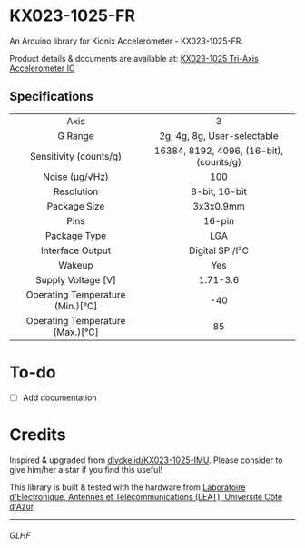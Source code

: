 # KX023-1025-FR

An Arduino library for Kionix Accelerometer - KX023-1025-FR.

Product details & documents are available at: [KX023-1025 Tri-Axis Accelerometer IC](https://www.rohm.com/products/sensors-mems/accelerometer-ics/kx023-1025-product#productDetail)

## Specifications
|                                  |                                         |
| :------------------------------: | :-------------------------------------: |
|               Axis               |                    3                    |
|             G Range              |       2g, 4g, 8g, User-selectable       |
|      Sensitivity (counts/g)      | 16384, 8192, 4096, (16-bit), (counts/g) |
|          Noise (µg/√Hz)          |                   100                   |
|            Resolution            |              8-bit, 16-bit              |
|           Package Size           |                3x3x0.9mm                |
|               Pins               |                 16-pin                  |
|           Package Type           |                   LGA                   |
|         Interface Output         |             Digital SPI/I²C             |
|              Wakeup              |                   Yes                   |
|        Supply Voltage [V]        |                1.71-3.6                 |
| Operating Temperature (Min.)[°C] |                   -40                   |
| Operating Temperature (Max.)[°C] |                   85                    |

# To-do

- [ ] Add documentation

# Credits

Inspired & upgraded from [dlyckelid/KX023-1025-IMU](https://github.com/dlyckelid/KX023-1025-IMU/). Please consider to give him/her a star if you find this useful!

This library is built & tested with the hardware from [Laboratoire d'Electronique, Antennes et Télécommunications (LEAT), Université Côte d'Azur](https://leat.univ-cotedazur.fr/).

---
###### GLHF
